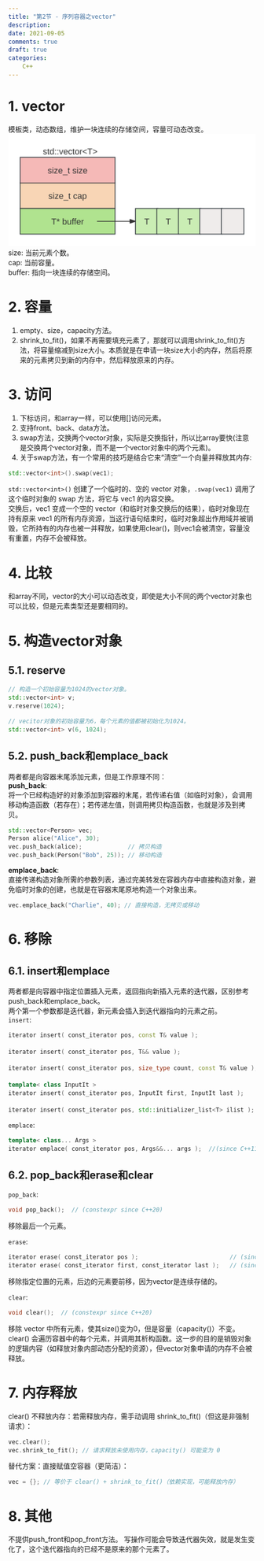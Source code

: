 ```yaml
---
title: "第2节 - 序列容器之vector"
description: 
date: 2021-09-05
comments: true
draft: true
categories:
    C++
---
```


# 1. vector
模板类，动态数组，维护一块连续的存储空间，容量可动态改变。       
![vector内存结构示意图](vector内存结构.svg)      
size:   当前元素个数。      
cap:    当前容量。       
buffer: 指向一块连续的存储空间。    


# 2. 容量
1. empty、size，capacity方法。
2. shrink_to_fit()，如果不再需要填充元素了，那就可以调用shrink_to_fit()方法，将容量缩减到size大小。本质就是在申请一块size大小的内存，然后将原来的元素拷贝到新的内存中，然后释放原来的内存。


# 3. 访问
1. 下标访问，和array一样，可以使用[]访问元素。     
2. 支持front、back、data方法。   
3. swap方法，交换两个vector对象，实际是交换指针，所以比array要快(注意是交换两个vector对象，而不是一个vector对象中的两个元素)。     
4. 关于swap方法，有一个常用的技巧是结合它来“清空”一个向量并释放其内存:   
```cpp
std::vector<int>().swap(vec1);
```
`std::vector<int>()` 创建了一个临时的、空的 vector<int> 对象，`.swap(vec1)` 调用了这个临时对象的 swap 方法，将它与 vec1 的内容交换。   
交换后，vec1 变成一个空的 vector（和临时对象交换后的结果），临时对象现在持有原来 vec1 的所有内存资源，当这行语句结束时，临时对象超出作用域并被销毁，它所持有的内存也被一并释放，如果使用clear()，则vec1会被清空，容量没有重置，内存不会被释放。

# 4. 比较
和array不同，vector的大小可以动态改变，即使是大小不同的两个vector对象也可以比较，但是元素类型还是要相同的。

# 5. 构造vector对象

## 5.1. reserve
```cpp
// 构造一个初始容量为1024的vector对象。
std::vector<int> v;
v.reserve(1024);     
```
```cpp
// vecitor对象的初始容量为6，每个元素的值都被初始化为1024。
std::vector<int> v(6, 1024);
```

## 5.2. push_back和emplace_back
两者都是向容器末尾添加元素，但是工作原理不同：  
**push_back**:     
将一个已经构造好的对象添加到容器的末尾，若传递右值（如临时对象），会调用移动构造函数（若存在）；若传递左值，则调用拷贝构造函数，也就是涉及到拷贝。
```cpp
std::vector<Person> vec;
Person alice("Alice", 30);
vec.push_back(alice);             // 拷贝构造
vec.push_back(Person("Bob", 25)); // 移动构造
```
**emplace_back**:      
直接传递构造对象所需的参数列表，通过完美转发在容器内存中直接构造对象，避免临时对象的创建，也就是在容器末尾原地构造一个对象出来。   
```cpp
vec.emplace_back("Charlie", 40); // 直接构造，无拷贝或移动
```

# 6. 移除
## 6.1. insert和emplace
两者都是向容器中指定位置插入元素，返回指向新插入元素的迭代器，区别参考push_back和emplace_back。  
两个第一个参数都是迭代器，新元素会插入到迭代器指向的元素之前。  
`insert`:   
```cpp
iterator insert( const_iterator pos, const T& value );                   // (1) 	(constexpr since C++20)

iterator insert( const_iterator pos, T&& value );                        // (2) 	(since C++11) (constexpr since C++20)

iterator insert( const_iterator pos, size_type count, const T& value );  // (3) 	(constexpr since C++20)

template< class InputIt >
iterator insert( const_iterator pos, InputIt first, InputIt last );      // (4) 	(constexpr since C++20)

iterator insert( const_iterator pos, std::initializer_list<T> ilist );
```

`emplace`:    
```cpp
template< class... Args >
iterator emplace( const_iterator pos, Args&&... args );  //(since C++11)   (constexpr since C++20)
```

## 6.2. pop_back和erase和clear
`pop_back`:        
```cpp
void pop_back();  // (constexpr since C++20)
```
移除最后一个元素。

`erase`:     
```cpp
iterator erase( const_iterator pos );                          // (since C++11) (constexpr since C++20)
iterator erase( const_iterator first, const_iterator last );   // (since C++11) (constexpr since C++20)
```
移除指定位置的元素，后边的元素要前移，因为vector是连续存储的。

`clear`:     
```cpp
void clear();  // (constexpr since C++20)
```
移除 vector 中所有元素，使其size()变为0，但是容量（capacity()）不变。clear() 会遍历容器中的每个元素，并调用其析构函数。这一步的目的是销毁对象的逻辑内容（如释放对象内部动态分配的资源），但vector对象申请的内存不会被释放。

# 7. 内存释放
clear() 不释放内存：若需释放内存，需手动调用 shrink_to_fit()（但这是非强制请求）：     
```cpp
vec.clear();
vec.shrink_to_fit(); // 请求释放未使用内存，capacity() 可能变为 0
```
替代方案：直接赋值空容器（更简洁）：      
```cpp
vec = {}; // 等价于 clear() + shrink_to_fit()（依赖实现，可能释放内存）
```


# 8. 其他
不提供push_front和pop_front方法。
写操作可能会导致迭代器失效，就是发生变化了，这个迭代器指向的已经不是原来的那个元素了。